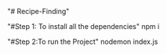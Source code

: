 "# Recipe-Finding" 

"#Step 1: To install all the dependencies"
npm i

"#Step 2:To run the Project"
nodemon index.js
